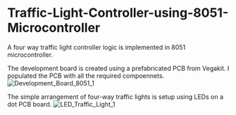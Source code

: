 # Traffic-Light-Controller-using-8051-Microcontroller
A four way traffic light controller logic is implemented in 8051 microcontroller. 

The development board is created using a prefabricated PCB from Vegakit. I populated the PCB with all the required compoennets.
![Development_Board_8051_1](https://github.com/user-attachments/assets/0d3dbe05-f792-4f00-96b7-f044f99ab182)

The simple arrangement of four-way traffic lights is setup using LEDs on a dot PCB board.
![LED_Traffic_Light_1](https://github.com/user-attachments/assets/24232b86-b838-4d07-b7d4-e602b9b4f5c8)

